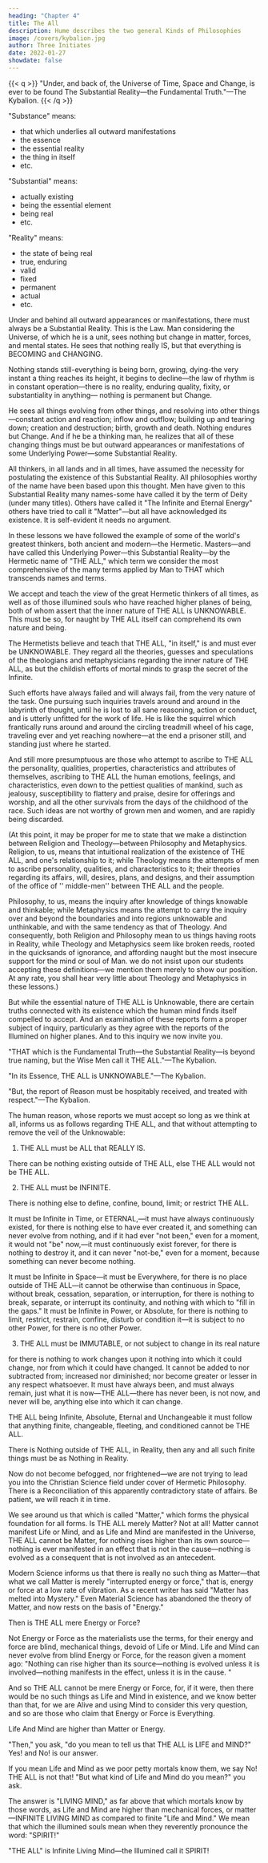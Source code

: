 ```yaml
---
heading: "Chapter 4"
title: The All
description: Hume describes the two general Kinds of Philosophies
image: /covers/kybalion.jpg
author: Three Initiates
date: 2022-01-27
showdate: false
---
```


{{< q >}}
"Under, and back of, the Universe of Time, Space and Change, is ever to be found The Substantial Reality—the Fundamental Truth."—The Kybalion.
{{< /q >}}


"Substance" means:
- that which underlies all outward manifestations
- the essence
- the essential reality
- the thing in itself
- etc. 

"Substantial" means: 
- actually existing
- being the essential element
- being real
- etc.

"Reality" means: 
- the state of being real
- true, enduring
- valid
- fixed
- permanent
- actual
- etc.

Under and behind all outward appearances or manifestations, there must always be a Substantial Reality. This is the Law. Man considering the Universe, of which he is a unit, sees nothing but change in matter, forces, and mental states. He sees that nothing really IS, but that everything is BECOMING and CHANGING. 

Nothing stands still-everything is being born, growing, dying-the very instant a thing reaches its height, it begins to decline—the law of rhythm is in constant operation—there is no reality, enduring quality, fixity, or substantiality in anything— nothing is permanent but Change. 

He sees all things evolving from other things, and resolving into other things—constant action and reaction; inflow and outflow; building up and tearing down; creation and destruction; birth, growth and death. Nothing endures but Change. And if he be a thinking man, he realizes that all of these changing things must be but outward appearances or manifestations of some Underlying Power—some Substantial Reality.

All thinkers, in all lands and in all times, have assumed the necessity for postulating the existence of this Substantial Reality. All philosophies worthy of the name have been based upon this thought. Men have given to this Substantial Reality many names-some have called it by the term of Deity (under many titles). Others have called it "The Infinite and Eternal Energy" others have tried to call it "Matter"—but all have acknowledged its existence. It is self-evident it needs no argument.

In these lessons we have followed the example of some of the world's greatest thinkers, both ancient and modern—the Hermetic. Masters—and have called this Underlying Power—this Substantial Reality—by the Hermetic name of "THE ALL," which term we consider the most comprehensive of the many terms applied by Man to THAT which transcends names and terms.

We accept and teach the view of the great Hermetic thinkers of all times, as well as of those illumined souls who have reached higher planes of being, both of whom assert that the inner nature of THE ALL is UNKNOWABLE. This must be so, for naught by THE ALL itself can comprehend its own nature and being.

The Hermetists believe and teach that THE ALL, "in itself," is and must ever be UNKNOWABLE. They regard all the theories, guesses and speculations of the theologians and metaphysicians regarding the inner nature of THE ALL, as but the childish efforts of mortal minds to grasp the secret of the Infinite. 

Such efforts have always failed and will always fail, from the very nature of the task. One pursuing such inquiries travels around and around in the labyrinth of thought, until he is lost to all sane reasoning, action or conduct, and is utterly unfitted for the work of life. He is like the squirrel which frantically runs around and around the circling treadmill wheel of his cage, traveling ever and yet reaching nowhere—at the end a prisoner still, and standing just where he started.

And still more presumptuous are those who attempt to ascribe to THE ALL the personality, qualities, properties, characteristics and attributes of themselves, ascribing to THE ALL the human emotions, feelings, and characteristics, even down to the pettiest qualities of mankind, such as jealousy, susceptibility to flattery and praise, desire for offerings and worship, and all the other survivals from the days of the childhood of the race. Such ideas are not worthy of grown men and women, and are rapidly being discarded.

(At this point, it may be proper for me to state that we make a distinction between Religion and Theology—between Philosophy and Metaphysics. Religion, to us, means that intuitional realization of the existence of THE ALL, and one's relationship to it; while Theology means the attempts of men to ascribe personality, qualities, and characteristics to it; their theories regarding its affairs, will, desires, plans, and designs, and their assumption of the office of '' middle-men'' between THE ALL and the people. 

Philosophy, to us, means the inquiry after knowledge of things knowable and thinkable; while Metaphysics means the attempt to carry the inquiry over and beyond the boundaries and into regions unknowable and unthinkable, and with the same tendency as that of Theology. And consequently, both Religion and Philosophy mean to us things having roots in Reality, while Theology and Metaphysics seem like broken reeds, rooted in the quicksands of ignorance, and affording naught but the most insecure support for the mind or soul of Man. we do not insist upon our students accepting these definitions—we mention them merely to show our position. At any rate, you shall hear very little about Theology and Metaphysics in these lessons.)

But while the essential nature of THE ALL is Unknowable, there are certain truths connected with its existence which the human mind finds itself compelled to accept. And an examination of these reports form a proper subject of inquiry, particularly as they agree with the reports of the Illumined on higher planes. And to this inquiry we now invite you.

"THAT which is the Fundamental Truth—the Substantial Reality—is beyond true naming, but the Wise Men call it THE ALL."—The Kybalion.

"In its Essence, THE ALL is UNKNOWABLE."—The Kybalion.

"But, the report of Reason must be hospitably received, and treated with respect."—The Kybalion.

The human reason, whose reports we must accept so long as we think at all, informs us as follows regarding THE ALL, and that without attempting to remove the veil of the Unknowable:

1. THE ALL must be ALL that REALLY IS. 

There can be nothing existing outside of THE ALL, else THE ALL would not be THE ALL.

2. THE ALL must be INFINITE. 

There is nothing else to define, confine, bound, limit; or restrict THE ALL. 

It must be Infinite in Time, or ETERNAL,—it must have always continuously existed, for there is nothing else to have ever created it, and something can never evolve from nothing, and if it had ever "not been," even for a moment, it would not "be" now,—it must continuously exist forever, for there is nothing to destroy it, and it can never "not-be," even for a moment, because something can never become nothing. 

It must be Infinite in Space—it must be Everywhere, for there is no place outside of THE ALL—it cannot be otherwise than continuous in Space, without break, cessation, separation, or interruption, for there is nothing to break, separate, or interrupt its continuity, and nothing with which to "fill in the gaps." It must be Infinite in Power, or Absolute, for there is nothing to limit, restrict, restrain, confine, disturb or condition it—it is subject to no other Power, for there is no other Power.

3. THE ALL must be IMMUTABLE, or not subject to change in its real nature

for there is nothing to work changes upon it nothing into which it could change, nor from which it could have changed. It cannot be added to nor subtracted from; increased nor diminished; nor become greater or lesser in any respect whatsoever. It must have always been, and must always remain, just what it is now—THE ALL—there has never been, is not now, and never will be, anything else into which it can change.

THE ALL being Infinite, Absolute, Eternal and Unchangeable it must follow that anything finite, changeable, fleeting, and conditioned cannot be THE ALL. 

There is Nothing outside of THE ALL, in Reality, then any and all such finite things must be as Nothing in Reality. 

Now do not become befogged, nor frightened—we are not trying to lead you into the Christian Science field under cover of Hermetic Philosophy. There is a Reconciliation of this apparently contradictory state of affairs. Be patient, we will reach it in time.

We see around us that which is called "Matter," which forms the physical foundation for all forms. Is THE ALL merely Matter? Not at all! Matter cannot manifest Life or Mind, and as Life and Mind are manifested in the Universe, THE ALL cannot be Matter, for nothing rises higher than its own source—nothing is ever manifested in an effect that is not in the cause—nothing is evolved as a consequent that is not involved as an antecedent. 

Modern Science informs us that there is really no such thing as Matter—that what we call Matter is merely "interrupted energy or force," that is, energy or force at a low rate of vibration. As a recent writer has said "Matter has melted into Mystery." Even Material Science has abandoned the theory of Matter, and now rests on the basis of "Energy."

Then is THE ALL mere Energy or Force? 

Not Energy or Force as the materialists use the terms, for their energy and force are blind, mechanical things, devoid of Life or Mind. Life and Mind can never evolve from blind Energy or Force, for the reason given a moment ago: "Nothing can rise higher than its source—nothing is evolved unless it is involved—nothing manifests in the effect, unless it is in the cause. " 

And so THE ALL cannot be mere Energy or Force, for, if it were, then there would be no such things as Life and Mind in existence, and we know better than that, for we are Alive and using Mind to consider this very question, and so are those who claim that Energy or Force is Everything.

Life And Mind are higher than Matter or Energy.

"Then," you ask, "do you mean to tell us that THE ALL is LIFE and MIND?" Yes! and No! is our answer. 

If you mean Life and Mind as we poor petty mortals know them, we say No! THE ALL is not that! "But what kind of Life and Mind do you mean?" you ask.

The answer is "LIVING MIND," as far above that which mortals know by those words, as Life and Mind are higher than mechanical forces, or matter—INFINITE LIVING MIND as compared to finite "Life and Mind." We mean that which the illumined souls mean when they reverently pronounce the word: "SPIRIT!"

"THE ALL" is Infinite Living Mind—the Illumined call it SPIRIT!
